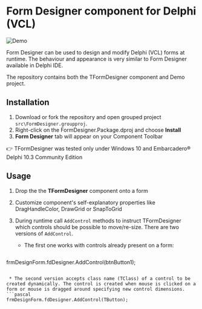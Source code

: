 # Form Designer component for Delphi (VCL)

![Demo](https://github.com/havlicekp/form-designer/blob/master/images/demo.gif)

Form Designer can be used to design and modify Delphi (VCL) forms at runtime. The behaviour and appearance is very similar to Form Designer available in Delphi IDE. 

The repository contains both the TFormDesigner component and Demo project.

## Installation

1. Download or fork the repository and open grouped project ``src\FormDesigner.groupproj``. 
2. Right-click on the FormDesigner.Package.dproj and choose **Install**
3. **Form Designer** tab will appear on your Component Toolbar 

:point_right: TFormDesigner was tested only under Windows 10 and Embarcadero® Delphi 10.3 Community Edition

## Usage

1. Drop the the **TFormDesigner** component onto a form
2. Customize component's self-explanatory properties like DragHandleColor, DrawGrid or SnapToGrid
3. During runtime call ``AddControl`` methods to instruct TFormDesigner which controls should be possible to move/re-size. There are two versions of ``AddControl``. 
  
   * The first one works with controls already present on a form:
   ```pascal
  frmDesignForm.fdDesigner.AddControl(btnButton1);
  ```
  
   * The second version accepts class name (TClass) of a control to be created dynamically. The control is created when mouse is clicked on a form or mouse is dragged around specifying new control dimensions.
  ```pascal
  frmDesignForm.fdDesigner.AddControl(TButton);
  ```
